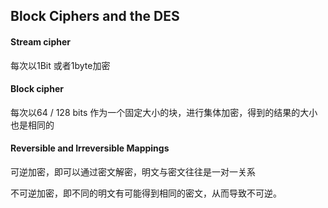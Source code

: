## Block Ciphers and the DES
#### Stream cipher
每次以1Bit 或者1byte加密

#### Block cipher
每次以64 / 128 bits 作为一个固定大小的块，进行集体加密，得到的结果的大小也是相同的

#### Reversible and Irreversible Mappings
可逆加密，即可以通过密文解密，明文与密文往往是一对一关系

不可逆加密，即不同的明文有可能得到相同的密文，从而导致不可逆。 